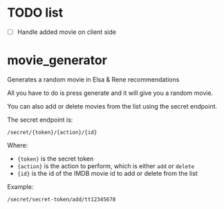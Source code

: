 # TODO list

- [ ] Handle added movie on client side

# movie_generator
Generates a random movie in Elsa &amp; Rene recommendations

All you have to do is press generate and it will give you a random movie.

You can also add or delete movies from the list using the secret endpoint.

The secret endpoint is:
```
/secret/{token}/{action}/{id}
```

Where:
- `{token}` is the secret token
- `{action}` is the action to perform, which is either `add` or `delete`
- `{id}` is the id of the IMDB movie id to add or delete from the list

Example:

```
/secret/secret-token/add/tt12345678
```
